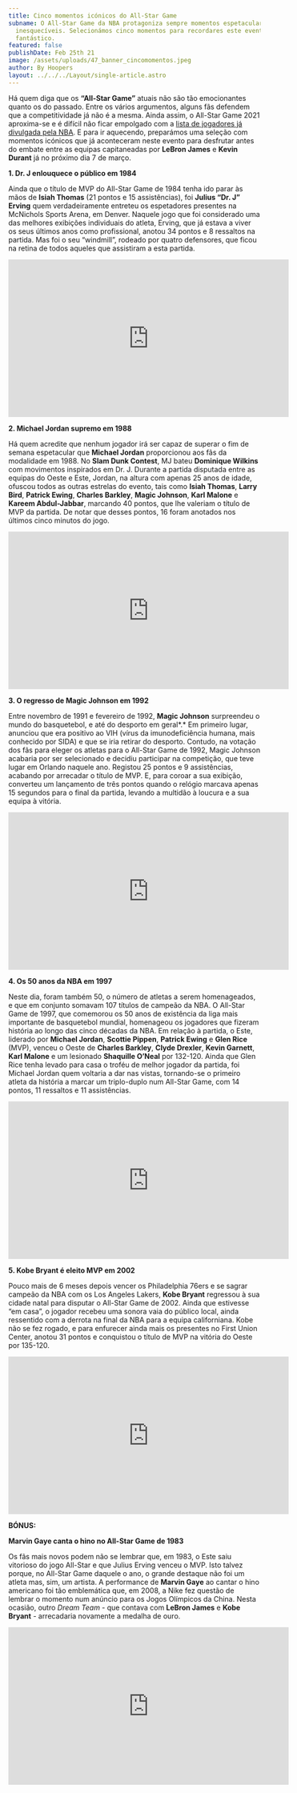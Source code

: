 ```yaml
---
title: Cinco momentos icónicos do All-Star Game
subname: O All-Star Game da NBA protagoniza sempre momentos espetaculares e
  inesquecíveis. Selecionámos cinco momentos para recordares este evento
  fantástico.
featured: false
publishDate: Feb 25th 21
image: /assets/uploads/47_banner_cincomomentos.jpeg
author: By Hoopers
layout: ../../../Layout/single-article.astro
---
```

Há quem diga que os **“All-Star Game”** atuais não são tão emocionantes quanto os do passado. Entre os vários argumentos, alguns fãs defendem que a competitividade já não é a mesma. Ainda assim, o All-Star Game 2021 aproxima-se e é difícil não ficar empolgado com a [lista de jogadores já divulgada pela NBA](https://www.hoopers.club/noticias/all-star-game-2021-consciencializacao-no-combate-pandemia). E para ir aquecendo, preparámos uma seleção com momentos icónicos que já aconteceram neste evento para desfrutar antes do embate entre as equipas capitaneadas por **LeBron James** e **Kevin Durant** já no próximo dia 7 de março.

**1. Dr. J enlouquece o público em 1984**

Ainda que o título de MVP do All-Star Game de 1984 tenha ido parar às mãos de **Isiah Thomas** (21 pontos e 15 assistências), foi **Julius “Dr. J” Erving** quem verdadeiramente entreteu os espetadores presentes na McNichols Sports Arena, em Denver. Naquele jogo que foi considerado uma das melhores exibições individuais do atleta, Erving, que já estava a viver os seus últimos anos como profissional, anotou 34 pontos e 8 ressaltos na partida. Mas foi o seu “windmill”, rodeado por quatro defensores, que ficou na retina de todos aqueles que assistiram a esta partida.

<iframe width="560" height="315" src="https://www.youtube.com/embed/pp16l151Ezg" title="YouTube video player" frameborder="0" allow="accelerometer; autoplay; clipboard-write; encrypted-media; gyroscope; picture-in-picture" allowfullscreen></iframe>

</br>

**2. Michael Jordan supremo em 1988**

Há quem acredite que nenhum jogador irá ser capaz de superar o fim de semana espetacular que **Michael Jordan** proporcionou aos fãs da modalidade em 1988. No **Slam Dunk Contest**, MJ bateu **Dominique Wilkins** com movimentos inspirados em Dr. J. Durante a partida disputada entre as equipas do Oeste e Este, Jordan, na altura com apenas 25 anos de idade, ofuscou todos as outras estrelas do evento, tais como **Isiah Thomas**, **Larry Bird**, **Patrick Ewing**, **Charles Barkley**, **Magic Johnson**, **Karl Malone** e **Kareem Abdul-Jabbar**, marcando 40 pontos, que lhe valeriam o título de MVP da partida. De notar que desses pontos, 16 foram anotados nos últimos cinco minutos do jogo.

<iframe width="560" height="315" src="https://www.youtube.com/embed/fzSg9HN9Grw" title="YouTube video player" frameborder="0" allow="accelerometer; autoplay; clipboard-write; encrypted-media; gyroscope; picture-in-picture" allowfullscreen></iframe>

</br>

**3. O regresso de Magic Johnson em 1992**

Entre novembro de 1991 e fevereiro de 1992, **Magic Johnson** surpreendeu o mundo do basquetebol, e até do desporto em geral*.* Em primeiro lugar, anunciou que era positivo ao VIH (vírus da imunodeficiência humana, mais conhecido por SIDA) e que se iria retirar do desporto. Contudo, na votação dos fãs para eleger os atletas para o All-Star Game de 1992, Magic Johnson acabaria por ser selecionado e decidiu participar na competição, que teve lugar em Orlando naquele ano. Registou 25 pontos e 9 assistências, acabando por arrecadar o título de MVP. E, para coroar a sua exibição, converteu um lançamento de três pontos quando o relógio marcava apenas 15 segundos para o final da partida, levando a multidão à loucura e a sua equipa à vitória. 

<iframe width="560" height="315" src="https://www.youtube.com/embed/5ctXFggUpPs" title="YouTube video player" frameborder="0" allow="accelerometer; autoplay; clipboard-write; encrypted-media; gyroscope; picture-in-picture" allowfullscreen></iframe>

</br>

**4. Os 50 anos da NBA em 1997**

Neste dia, foram também 50, o número de atletas a serem homenageados, e que em conjunto somavam 107 títulos de campeão da NBA. O All-Star Game de 1997, que comemorou os 50 anos de existência da liga mais importante de basquetebol mundial, homenageou os jogadores que fizeram história ao longo das cinco décadas da NBA. Em relação à partida, o Este, liderado por **Michael Jordan**, **Scottie Pippen**, **Patrick Ewing** e **Glen Rice** (MVP), venceu o Oeste de **Charles Barkley**, **Clyde Drexler**, **Kevin Garnett**, **Karl Malone** e um lesionado **Shaquille O’Neal** por 132-120. Ainda que Glen Rice tenha levado para casa o troféu de melhor jogador da partida, foi Michael Jordan quem voltaria a dar nas vistas, tornando-se o primeiro atleta da história a marcar um triplo-duplo num All-Star Game, com 14 pontos, 11 ressaltos e 11 assistências.

<iframe width="560" height="315" src="https://www.youtube.com/embed/Q6-NJVQiYAs" title="YouTube video player" frameborder="0" allow="accelerometer; autoplay; clipboard-write; encrypted-media; gyroscope; picture-in-picture" allowfullscreen></iframe>

</br>

**5. Kobe Bryant é eleito MVP em 2002**

Pouco mais de 6 meses depois vencer os Philadelphia 76ers e se sagrar campeão da NBA com os Los Angeles Lakers, **Kobe Bryant** regressou à sua cidade natal para disputar o All-Star Game de 2002. Ainda que estivesse “em casa”, o jogador recebeu uma sonora vaia do público local, ainda ressentido com a derrota na final da NBA para a equipa californiana. Kobe não se fez rogado, e para enfurecer ainda mais os presentes no First Union Center, anotou 31 pontos e conquistou o título de MVP na vitória do Oeste por 135-120. 

<iframe width="560" height="315" src="https://www.youtube.com/embed/e10rEhoXq98" title="YouTube video player" frameborder="0" allow="accelerometer; autoplay; clipboard-write; encrypted-media; gyroscope; picture-in-picture" allowfullscreen></iframe>

</br>

**BÓNUS:**

**Marvin Gaye canta o hino no All-Star Game de 1983**

Os fãs mais novos podem não se lembrar que, em 1983, o Este saiu vitorioso do jogo All-Star e que Julius Erving venceu o MVP. Isto talvez porque, no All-Star Game daquele o ano, o grande destaque não foi um atleta mas, sim, um artista. A performance de **Marvin Gaye** ao cantar o hino americano foi tão emblemática que, em 2008, a Nike fez questão de lembrar o momento num anúncio para os Jogos Olímpicos da China. Nesta ocasião, outro *Dream Team* - que contava com **LeBron James** e **Kobe Bryant** - arrecadaria novamente a medalha de ouro.

<iframe width="560" height="315" src="https://www.youtube.com/embed/rbZTmcIfdBQ" title="YouTube video player" frameborder="0" allow="accelerometer; autoplay; clipboard-write; encrypted-media; gyroscope; picture-in-picture" allowfullscreen></iframe>